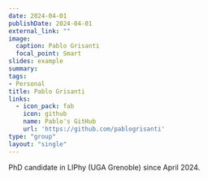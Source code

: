 ```yaml
---
date: 2024-04-01
publishDate: 2024-04-01
external_link: ""
image:
  caption: Pablo Grisanti
  focal_point: Smart
slides: example
summary:
tags:
- Personal
title: Pablo Grisanti
links:
  - icon_pack: fab
    icon: github
    name: Pablo's GitHub
    url: 'https://github.com/pablogrisanti'
type: "group"
layout: "single"
---
```


PhD candidate in LIPhy (UGA Grenoble) since April 2024.